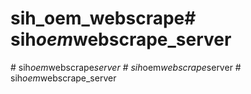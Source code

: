 # sih_oem_webscrape#   s i h _ o e m _ w e b s c r a p e _ s e r v e r  
 #   s i h _ o e m _ w e b s c r a p e _ s e r v e r  
 #   s i h _ o e m _ w e b s c r a p e _ s e r v e r  
 #   s i h _ o e m _ w e b s c r a p e _ s e r v e r  
 